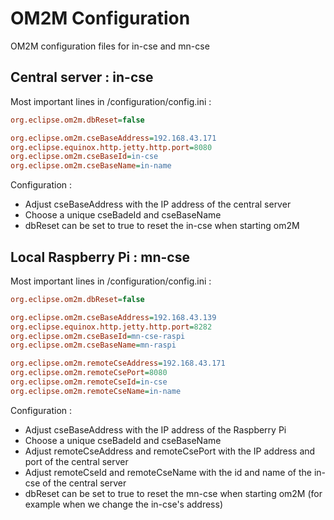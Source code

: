 # OM2M Configuration

OM2M configuration files for in-cse and mn-cse

## Central server : in-cse
Most important lines in /configuration/config.ini : 
```ini
org.eclipse.om2m.dbReset=false

org.eclipse.om2m.cseBaseAddress=192.168.43.171
org.eclipse.equinox.http.jetty.http.port=8080
org.eclipse.om2m.cseBaseId=in-cse
org.eclipse.om2m.cseBaseName=in-name
```

Configuration : 
  * Adjust cseBaseAddress with the IP address of the central server
  * Choose a unique cseBadeId and cseBaseName 
  * dbReset can be set to true to reset the in-cse when starting om2M

## Local Raspberry Pi : mn-cse
Most important lines in /configuration/config.ini : 
```ini
org.eclipse.om2m.dbReset=false

org.eclipse.om2m.cseBaseAddress=192.168.43.139
org.eclipse.equinox.http.jetty.http.port=8282
org.eclipse.om2m.cseBaseId=mn-cse-raspi
org.eclipse.om2m.cseBaseName=mn-raspi

org.eclipse.om2m.remoteCseAddress=192.168.43.171
org.eclipse.om2m.remoteCsePort=8080
org.eclipse.om2m.remoteCseId=in-cse
org.eclipse.om2m.remoteCseName=in-name
```

Configuration : 
  * Adjust cseBaseAddress with the IP address of the Raspberry Pi
  * Choose a unique cseBadeId and cseBaseName
  * Adjust remoteCseAddress and remoteCsePort with the IP address and port of the central server
  * Adjust remoteCseId and remoteCseName with the id and name of the in-cse of the central server
  * dbReset can be set to true to reset the mn-cse when starting om2M (for example when we change the in-cse's address)
